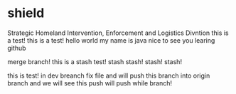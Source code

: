 # shield
Strategic Homeland Intervention, Enforcement and Logistics Divntion
this is a test!
this is a test!
hello world my name is java nice to see you
learing github 
>>>>>>>
merge branch!
this is a stash test! stash stash! stash! stash!
>>>>>>>
this is test!
in dev breanch fix file and will push this branch into origin branch
and we will see this push will push while branch!
